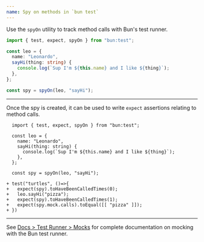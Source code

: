 ```yaml
---
name: Spy on methods in `bun test`
---
```


Use the `spyOn` utility to track method calls with Bun's test runner.

```ts
import { test, expect, spyOn } from "bun:test";

const leo = {
  name: "Leonardo",
  sayHi(thing: string) {
    console.log(`Sup I'm ${this.name} and I like ${thing}`);
  },
};

const spy = spyOn(leo, "sayHi");
```

---

Once the spy is created, it can be used to write `expect` assertions relating to method calls.

```ts-diff
  import { test, expect, spyOn } from "bun:test";

  const leo = {
    name: "Leonardo",
    sayHi(thing: string) {
      console.log(`Sup I'm ${this.name} and I like ${thing}`);
    },
  };

  const spy = spyOn(leo, "sayHi");

+ test("turtles", ()=>{
+   expect(spy).toHaveBeenCalledTimes(0);
+   leo.sayHi("pizza");
+   expect(spy).toHaveBeenCalledTimes(1);
+   expect(spy.mock.calls).toEqual([[ "pizza" ]]);
+ })
```

---

See [Docs > Test Runner > Mocks](https://bun.sh/docs/test/mocks) for complete documentation on mocking with the Bun test runner.
